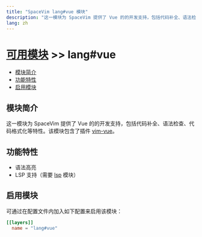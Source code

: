 ```yaml
---
title: "SpaceVim lang#vue 模块"
description: "这一模块为 SpaceVim 提供了 Vue 的的开发支持，包括代码补全、语法检查、代码格式化等特性。"
lang: zh
---
```


# [可用模块](../../) >> lang#vue

<!-- vim-markdown-toc GFM -->

- [模块简介](#模块简介)
- [功能特性](#功能特性)
- [启用模块](#启用模块)

<!-- vim-markdown-toc -->

## 模块简介

这一模块为 SpaceVim 提供了 Vue 的的开发支持，包括代码补全、语法检查、代码格式化等特性。该模块包含了插件 [vim-vue](https://github.com/posva/vim-vue)。

## 功能特性

- 语法高亮
- LSP 支持（需要 [lsp](../../language-server-protocol/) 模块）

## 启用模块

可通过在配置文件内加入如下配置来启用该模块：

```toml
[[layers]]
  name = "lang#vue"
```

